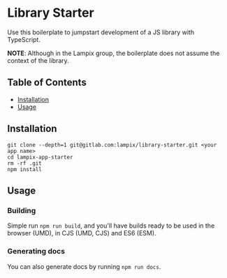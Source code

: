 # Library Starter

Use this boilerplate to jumpstart development of a JS library with TypeScript.

**NOTE**: Although in the Lampix group, the boilerplate does not assume the context of the library.

## Table of Contents

- [Installation](#installation)
- [Usage](#usage)

## Installation

```
git clone --depth=1 git@gitlab.com:lampix/library-starter.git <your app name>
cd lampix-app-starter
rm -rf .git
npm install
```

## Usage

### Building

Simple run `npm run build`, and you'll have builds ready to be used in the browser (UMD), in CJS (UMD, CJS) and ES6 (ESM).

### Generating docs

You can also generate docs by running `npm run docs`.
